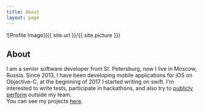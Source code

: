 ```yaml
---
title: About
layout: page
---
```

![Profile Image]({{ site.url }}/{{ site.picture }})

<h2>About</h2>

<p>I am a senior software developer from St. Petersburg, now I live in Moscow, Russia. Since 2013, I have been developing mobile applications for iOS on Objective-C, at the beginning of 2017 I  started writing on swift. I'm interested to write tests, participate in hackathons, and also try to <a href='http://khomutnikov.com/vision/'>publicly perform</a> outside my team.
<br/>
You can see my projects <a href='http://khomutnikov.com/projects/'>here</a>.
</p>
